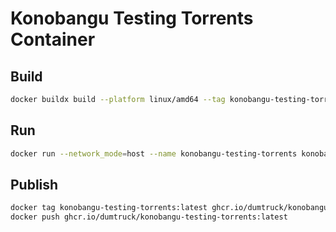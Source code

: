 # Konobangu Testing Torrents Container

## Build

```bash
docker buildx build --platform linux/amd64 --tag konobangu-testing-torrents:latest --load .
```

## Run

```bash
docker run --network_mode=host --name konobangu-testing-torrents konobangu-testing-torrents:latest
```

## Publish

```bash
docker tag konobangu-testing-torrents:latest ghcr.io/dumtruck/konobangu-testing-torrents:latest
docker push ghcr.io/dumtruck/konobangu-testing-torrents:latest
```